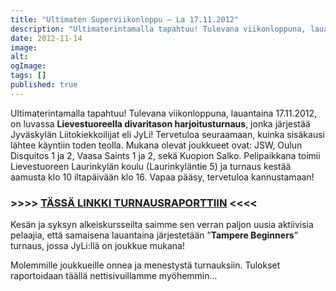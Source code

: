 ```yaml
---
title: "Ultimaten Superviikonloppu – La 17.11.2012"
description: "Ultimaterintamalla tapahtuu! Tulevana viikonloppuna, lauantaina 17.11.2012, on luvassa Lievestuoreella divaritason harjoitusturnaus, jonka järjestää Jyväskylän Liitokiekkoilijat eli JyLi! Tervetuloa seuraamaan, kuinka sisäkausi lähtee käyntiin toden teolla. Mukana olevat joukkueet ovat: JSW, Oulun Disquitos 1 ja 2, Vaasa Saints 1 ja 2, sekä Kuopion Salko. Pelipaikkana toimii Lievestuoreen Laurinkylän koulu (Laurinkyläntie 5) ja turnaus kestää aamusta klo"
date: 2012-11-14
image:
alt:
ogImage:
tags: []
published: true
---
```

Ultimaterintamalla tapahtuu! Tulevana viikonloppuna, lauantaina 17.11.2012, on luvassa **Lievestuoreella divaritason harjoitusturnaus**, jonka järjestää Jyväskylän Liitokiekkoilijat eli JyLi! Tervetuloa seuraamaan, kuinka sisäkausi lähtee käyntiin toden teolla. Mukana olevat joukkueet ovat: JSW, Oulun Disquitos 1 ja 2, Vaasa Saints 1 ja 2, sekä Kuopion Salko. Pelipaikkana toimii Lievestuoreen Laurinkylän koulu (Laurinkyläntie 5) ja turnaus kestää aamusta klo 10 iltapäivään klo 16. Vapaa pääsy, tervetuloa kannustamaan!

### **\>>>> [TÄSSÄ LINKKI TURNAUSRAPORTTIIN](http://www.ultimate.fi/2012/11/saints-oli-pysayttamaton-laukaan-harjoitusturnauksessa/) <<<<**

Kesän ja syksyn alkeiskursseilta saimme sen verran paljon uusia aktiivisia pelaajia, että samaisena lauantaina järjestetään  ”**Tampere Beginners**” turnaus, jossa JyLi:llä on joukkue mukana!

Molemmille joukkueille onnea ja menestystä turnauksiin. Tulokset raportoidaan täällä nettisivuillamme myöhemmin…
